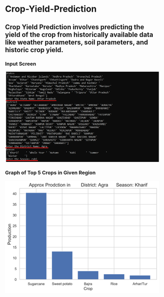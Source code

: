 # Crop-Yield-Prediction
## Crop Yield Prediction involves predicting the yield of the crop from historically available data like weather parameters, soil parameters, and historic crop yield.
### Input Screen
![Screenshot](ss/1.png)
### Graph of Top 5 Crops in Given Region
![Screenshot](ss/plot.png)
